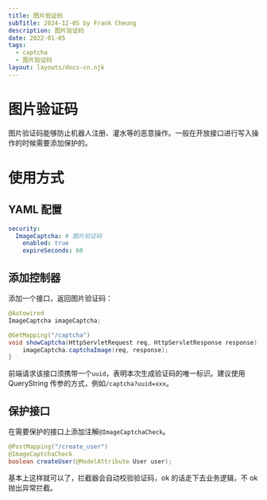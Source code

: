 ```yaml
---
title: 图片验证码
subTitle: 2024-12-05 by Frank Cheung
description: 图片验证码
date: 2022-01-05
tags:
  - captcha
  - 图片验证码
layout: layouts/docs-cn.njk
---
```


# 图片验证码

图片验证码能够防止机器人注册、灌水等的恶意操作。一般在开放接口进行写入操作的时候需要添加保护的。

# 使用方式

## YAML 配置

```yaml
security:
  ImageCaptcha: # 图片验证码
    enabled: true
    expireSeconds: 60
```

## 添加控制器
添加一个接口，返回图片验证码：

```java
@Autowired
ImageCaptcha imageCaptcha;

@GetMapping("/captcha")
void showCaptcha(HttpServletRequest req, HttpServletResponse response) {
    imageCaptcha.captchaImage(req, response);
}
```

前端请求该接口须携带一个`uuid`，表明本次生成验证码的唯一标识。建议使用 QueryString 传参的方式，例如`/captcha?uuid=xxx`。


## 保护接口
在需要保护的接口上添加注解`@ImageCaptchaCheck`。

```java
@PostMapping("/create_user")
@ImageCaptchaCheck
boolean createUser(@ModelAttribute User user);
```

基本上这样就可以了，拦截器会自动校验验证码，ok 的话走下去业务逻辑，不 ok 抛出异常拦截。